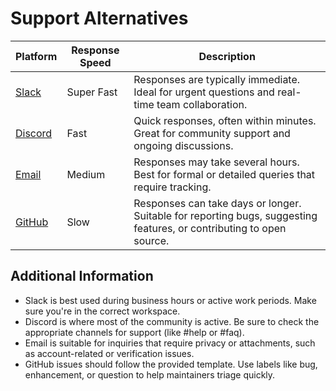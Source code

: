 # Support Alternatives

| Platform | Response Speed | Description |
|----------|----------------|-------------|
| [Slack](https://join.slack.com/) | Super Fast | Responses are typically immediate. Ideal for urgent questions and real-time team collaboration. |
| [Discord](https://discord.gg/) | Fast | Quick responses, often within minutes. Great for community support and ongoing discussions. |
| [Email](mailto:support@example.com) | Medium | Responses may take several hours. Best for formal or detailed queries that require tracking. |
| [GitHub](https://github.com/mitpa-tech) | Slow | Responses can take days or longer. Suitable for reporting bugs, suggesting features, or contributing to open source. |

## Additional Information

- Slack is best used during business hours or active work periods. Make sure you're in the correct workspace.
- Discord is where most of the community is active. Be sure to check the appropriate channels for support (like #help or #faq).
- Email is suitable for inquiries that require privacy or attachments, such as account-related or verification issues.
- GitHub issues should follow the provided template. Use labels like bug, enhancement, or question to help maintainers triage quickly.
